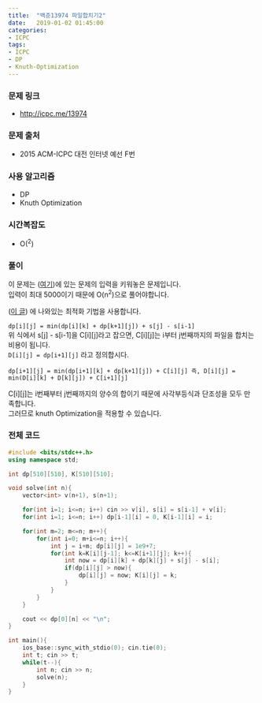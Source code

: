 ```yaml
---
title:  "백준13974 파일합치기2"
date:   2019-01-02 01:45:00
categories:
- ICPC
tags:
- ICPC
- DP
- Knuth-Optimization
---
```


### 문제 링크
* http://icpc.me/13974

### 문제 출처
* 2015 ACM-ICPC 대전 인터넷 예선 F번

### 사용 알고리즘
* DP
* Knuth Optimization

### 시간복잡도
* O(<sup>2</sup>)

### 풀이
이 문제는 (<a href = "https://justicehui.github.io/icpc/2019/01/02/BOJ11066/">여기</a>)에 있는 문제의 입력을 키워놓은 문제입니다.<br>
입력이 최대 5000이기 때문에 O(n<sup>2</sup>)으로 풀어야합니다.

(<a href = "https://justicehui.github.io/hard-algorithm/2019/01/02/knuthOpt/">이 글</a>) 에 나와있는 최적화 기법을 사용합니다.<br>

`dp[i][j] = min(dp[i][k] + dp[k+1][j]) + s[j] - s[i-1]`<br>
위 식에서 s[j] - s[i-1]을 C[i][j]라고 잡으면, C[i][j]는 i부터 j번째까지의 파일을 합치는 비용이 됩니다.<br>
`D[i][j] = dp[i+1][j]` 라고 정의합시다.

`dp[i+1][j] = min(dp[i+1][k] + dp[k+1][j]) + C[i][j]
즉, D[i][j] = min(D[i][k] + D[k][j]) + C[i+1][j]`<br>

C[i][j]는 i번째부터 j번째까지의 양수의 합이기 때문에 사각부등식과 단조성을 모두 만족합니다.<br>
그러므로 knuth Optimization을 적용할 수 있습니다.

### 전체 코드
```cpp
#include <bits/stdc++.h>
using namespace std;

int dp[510][510], K[510][510];

void solve(int n){
	vector<int> v(n+1), s(n+1);

	for(int i=1; i<=n; i++) cin >> v[i], s[i] = s[i-1] + v[i];
	for(int i=1; i<=n; i++) dp[i-1][i] = 0, K[i-1][i] = i;

	for(int m=2; m<=n; m++){
		for(int i=0; m+i<=n; i++){
			int j = i+m; dp[i][j] = 1e9+7;
			for(int k=K[i][j-1]; k<=K[i+1][j]; k++){
				int now = dp[i][k] + dp[k][j] + s[j] - s[i];
				if(dp[i][j] > now){
					dp[i][j] = now; K[i][j] = k;
				}
			}
		}
	}

	cout << dp[0][n] << "\n";
}

int main(){
	ios_base::sync_with_stdio(0); cin.tie(0);
	int t; cin >> t;
	while(t--){
		int n; cin >> n;
		solve(n);
	}
}
```
